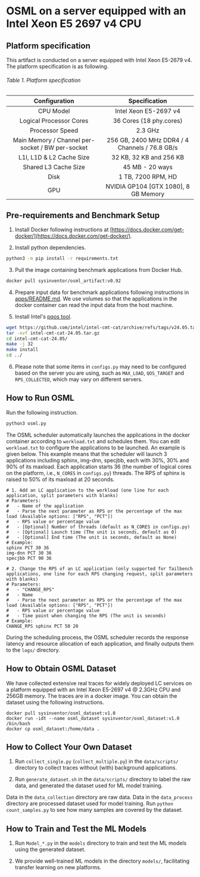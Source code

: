 # OSML on a server equipped with an Intel Xeon E5 2697 v4 CPU

## Platform specification
This artifact is conducted on a server equipped with Intel Xeon E5-2679 v4. The platform specification is as following.

###### Table 1. Platform specification
| Configuration           | Specification           |
| :---------------------: | :---------------------: |
| CPU Model               | Intel Xeon E5-2697 v4   |
| Logical Processor Cores | 36 Cores (18 phy.cores) |
| Processor Speed         | 2.3 GHz                 |
| Main Memory / Channel per-socket / BW per-socket | 256 GB, 2400 MHz DDR4 / 4 Channels / 76.8 GB/s|
| L1I, L1D & L2 Cache Size | 32 KB, 32 KB and 256 KB |
| Shared L3 Cache Size    | 45 MB - 20 ways         |
| Disk                    | 1 TB, 7200 RPM, HD      |
| GPU                     | NVIDIA GP104 [GTX 1080], 8 GB Memory |


## Pre-requirements and Benchmark Setup
1. Install Docker following instructions at [https://docs.docker.com/get-docker/](https://docs.docker.com/get-docker/).

2. Install python dependencies.
```bash
python3 -m pip install -r requirements.txt
```

3. Pull the image containing benchmark applications from Docker Hub.
``` bash
docker pull sysinventor/osml_artifact:v0.92
```

4. Prepare input data for benchmark applications following instructions in [apps/README.md](https://github.com/Sys-Inventor-Lab/AI4System-OSML/blob/master/OSML_on_server_with_Intel_Xeon_E5_2697_v4/apps/README.md). We use volumes so that the applications in the docker container can read the input data from the host machine.

5. Install Intel's [pqos tool](https://github.com/intel/intel-cmt-cat).
```bash
wget https://github.com/intel/intel-cmt-cat/archive/refs/tags/v24.05.tar.gz
tar -xvf intel-cmt-cat-24.05.tar.gz
cd intel-cmt-cat-24.05/
make -j 32
make install
cd ../
```

6. Please note that some items in `configs.py` may need to be configured based on the server you are using, such as `MAX_LOAD`, `QOS_TARGET` and `RPS_COLLECTED`, which may vary on different servers.

## How to Run OSML
Run the following instruction.
```bash
python3 osml.py
```

The OSML scheduler automatically launches the applications in the docker container according to `workload.txt` and schedules them. You can edit `workload.txt` to configure the applications to be launched. An example is given below. This example means that the scheduler will launch 3 applications including sphinx, img-dnn, specjbb, each with 30%, 30% and 90% of its maxload. Each application starts 36 (the number of logical cores on the platform, i.e., `N_CORES` in `configs.py`) threads. The RPS of sphinx is raised to 50% of its maxload at 20 seconds.
```
# 1. Add an LC application to the workload (one line for each application, split parameters with blanks)
# Parameters:
#   - Name of the application
#   - Parse the next parameter as RPS or the percentage of the max load (Available options: ["RPS", "PCT"])
#   - RPS value or percentage value
#   - [Optional] Number of threads (default as N_CORES in configs.py)
#   - [Optional] Launch time (The unit is seconds, default as 0)
#   - [Optional] End time (The unit is seconds, default as None)
# Example:
sphinx PCT 30 36
img-dnn PCT 30 36
specjbb PCT 90 36

# 2. Change the RPS of an LC application (only supported for Tailbench applications, one line for each RPS changing request, split parameters with blanks)
# Parameters:
#   - "CHANGE_RPS"
#   - Name
#   - Parse the next parameter as RPS or the percentage of the max load (Available options: ["RPS", "PCT"])
#   - RPS value or percentage value
#   - Time point when changing the RPS (The unit is seconds)
# Example:
CHANGE_RPS sphinx PCT 50 20
```

During the scheduling process, the OSML scheduler records the response latency and resource allocation of each application, and finally outputs them to the `logs/` directory.

## How to Obtain OSML Dataset
We have collected extensive real traces for widely deployed LC services on a platform equipped with an Intel Xeon E5-2697 v4 @ 2.3GHz CPU and 256GB memory. The traces are in a docker image. You can obtain the dataset using the following instructions. 
```
docker pull sysinventor/osml_dataset:v1.0
docker run -idt --name osml_dataset sysinventor/osml_dataset:v1.0 /bin/bash
docker cp osml_dataset:/home/data .
```

## How to Collect Your Own Dataset
1. Run `collect_single.py` (`collect_multiple.py`) in the `data/scripts/` directory to collect traces without (with) background applications.
   
2. Run `generate_dataset.sh` in the `data/scripts/` directory to label the raw data, and generated the dataset used for ML model training.

Data in the `data_collection` directory are raw data. Data in the `data_process` directory are processed dataset used for model training. Run `python count_samples.py` to see how many samples are covered by the dataset.

## How to Train and Test the ML Models
1. Run `Model_*.py` in the `models` directory to train and test the ML models using the generated dataset.
   
2. We provide well-trained ML models in the directory `models/`, facilitating transfer learning on new platforms.
